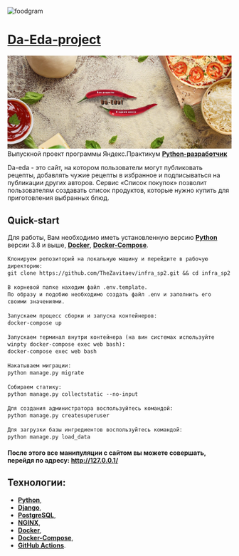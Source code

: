 ![foodgram](https://github.com/TheZavitaev/foodgram-project/workflows/foodgram/badge.svg)

# **[Da-Eda-project](http://da-eda.ga/)**

![Banner](/static/banner.jpg)
Выпускной проект программы Яндекс.Практикум **[Python-разработчик](https://praktikum.yandex.ru/backend-developer/)**

Da-eda - это сайт, на котором пользователи могут публиковать рецепты, добавлять чужие рецепты в избранное 
и подписываться на публикации других авторов. Сервис «Список покупок» позволит пользователям 
создавать список продуктов, которые нужно купить для приготовления выбранных блюд.

## Quick-start

Для работы, Вам необходимо иметь установленную версию **[Python](https://www.python.org/)** версии 3.8 и выше, **[Docker](https://www.docker.com/)**, **[Docker-Compose](https://docs.docker.com/compose/)**. 

```
Клонируем репозиторий на локальную машину и перейдите в рабочую директорию:
git clone https://github.com/TheZavitaev/infra_sp2.git && cd infra_sp2

В корневой папке находим файл .env.template. 
По образу и подобию необходимо создать файл .env и заполнить его своими значениями.

Запускаем процесс сборки и запуска контейнеров:
docker-compose up 

Запускаем терминал внутри контейнера (на вин системах используйте winpty docker-compose exec web bash):
docker-compose exec web bash

Накатываем миграции:
python manage.py migrate

Собираем статику:
python manage.py collectstatic --no-input

Для создания администратора воспользуйтесь командой:
python manage.py createsuperuser

Для загрузки базы ингредиентов воспользуйтесь командой:
python manage.py load_data
```

#### После этого все манипуляции с сайтом вы можете совершать, перейдя по адресу: http://127.0.0.1/

## Технологии:
- **[Python](https://www.python.org/)**,
- **[Django](https://www.djangoproject.com/)**,
- **[PostgreSQL](https://www.postgresql.org/)**,
- **[NGINX](https://nginx.org/)**,
- **[Docker](https://www.docker.com/)**,
- **[Docker-Compose](https://docs.docker.com/compose/)**,
- **[GitHub Actions](https://github.com/actions)**.
